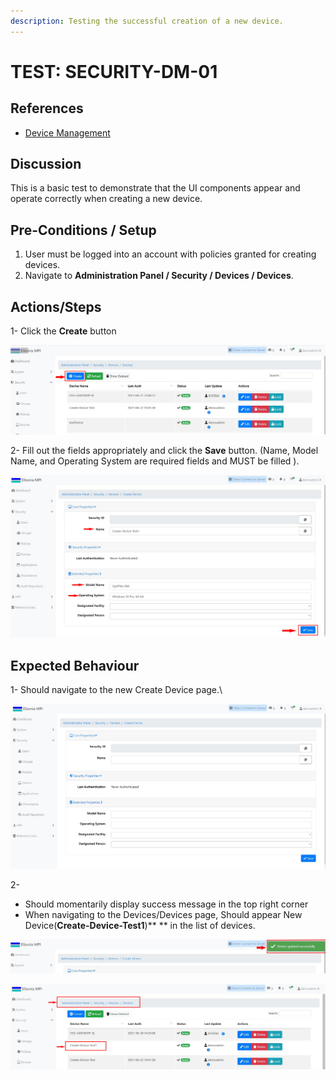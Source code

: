 ```yaml
---
description: Testing the successful creation of a new device.
---
```


# TEST: SECURITY-DM-01

## References

* [Device Management](../../../../../operations/security-administration/device-management.md)

## Discussion

This is a basic test to demonstrate that the UI components appear and operate correctly when creating a new device.

## **Pre-Conditions / Setup**

1. User must be logged into an account with policies granted for creating devices.
2. Navigate to **Administration Panel / Security / Devices / Devices**.

## Actions/Steps

1- Click the **Create** button

![](<../../../../../../.gitbook/assets/1 (6).jpg>)

2- Fill out the fields appropriately and click the **Save** button. (Name, Model Name, and Operating System are required fields and MUST be filled ).

![](<../../../../../../.gitbook/assets/3 (11).jpg>)

## Expected Behaviour

1-  Should navigate to the new Create Device page.\


![](<../../../../../../.gitbook/assets/2 (2).jpg>)

2- 

* Should momentarily display success message in the top right corner
* When navigating to the Devices/Devices page, Should appear New Device(**Create-Device-Test1**)** ** in the list of devices.

![](<../../../../../../.gitbook/assets/4 (3).jpg>)

![](<../../../../../../.gitbook/assets/5 (1).jpg>)
